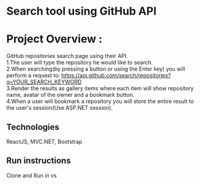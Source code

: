 
# Search tool using GitHub API

# Project Overview :
GitHub repositories search page using their API.<br/>
1.The user will type the repository he would like to search.<br/>
2.When searching(by pressing a button or using the Enter key) you will perform a request to:
https://api.github.com/search/repositories?q=YOUR_SEARCH_KEYWORD <br/>
3.Render the results as gallery items where each item will show repository name, avatar of the owner and a bookmark button.<br/>
4.When a user will bookmark a repository you will store the entire result to the user's session(Use ASP.NET session).<br/>

## Technologies
ReactJS, MVC.NET, Bootstrap

## Run instructions
Clone and Run in vs

